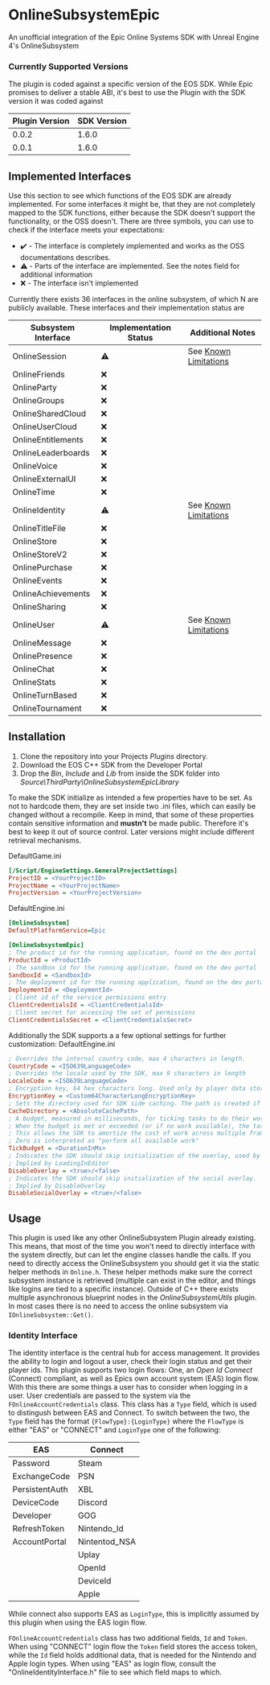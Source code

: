 # OnlineSubsystemEpic
An unofficial integration of the Epic Online Systems SDK with Unreal Engine 4's OnlineSubsystem

### Currently Supported Versions
The plugin is coded against a specific version of the EOS SDK. While Epic promises to deliver a stable ABI, it's best to use the Plugin with the SDK version it was coded against

| Plugin Version | SDK Version |
| -------------- |------------ |
|     0.0.2      |    1.6.0    |
|     0.0.1      |    1.6.0    |


## Implemented Interfaces
Use this section to see which functions of the EOS SDK are already implemented. For some interfaces it might be, that they are not completely mapped to the SDK functions, either because the SDK doesn't support the functionality, or the OSS doesn't. There are three symbols, you can use to check if the interface meets your expectations:
* :heavy_check_mark: - The interface is completely implemented and works as the OSS documentations describes.
* :warning: - Parts of the interface are implemented. See the notes field for additional information
* :x: - The interface isn't implemented

Currently there exists 36 interfaces in the online subsystem, of which N are publicly available. These interfaces and their implementation status are

|  Subsystem Interface  | Implementation Status |       Additional Notes       |
| --------------------- | --------------------- | ---------------------------- |
| OnlineSession         |       :warning:       | See [Known Limitations](KnownLimitations.md) |
| OnlineFriends         |         :x:           |
| OnlineParty           |         :x:           |
| OnlineGroups          |         :x:           |
| OnlineSharedCloud     |         :x:           |
| OnlineUserCloud       |         :x:           |
| OnlineEntitlements    |         :x:           |
| OnlineLeaderboards    |         :x:           |
| OnlineVoice           |         :x:           |
| OnlineExternalUI      |         :x:           |
| OnlineTime            |         :x:           |
| OnlineIdentity        |       :warning:       | See [Known Limitations](KnownLimitations.md) |
| OnlineTitleFile       |         :x:           |
| OnlineStore           |         :x:           |
| OnlineStoreV2         |         :x:           |
| OnlinePurchase        |         :x:           |
| OnlineEvents          |         :x:           |
| OnlineAchievements    |         :x:           |
| OnlineSharing         |         :x:           |
| OnlineUser            |       :warning:       | See [Known Limitations](KnownLimitations.md) |
| OnlineMessage         |         :x:           |
| OnlinePresence        |         :x:           |
| OnlineChat            |         :x:           |
| OnlineStats           |         :x:           |
| OnlineTurnBased       |         :x:           |
| OnlineTournament      |         :x:           |


## Installation
1. Clone the repository into your Projects _Plugins_ directory.
2. Download the EOS C++ SDK from the Developer Portal
3. Drop the _Bin_, _Include_ and _Lib_ from inside the SDK folder into _Source\ThirdParty\OnlineSubsystemEpicLibrary_

To make the SDK initialize as intended a few properties have to be set. As not to hardcode them, they are set inside two .ini files, which can easily be changed without a recompile. Keep in mind, that some of these properties contain sensitive information and **mustn't** be made public. Therefore it's best to keep it out of source control. Later versions might include different retrieval mechanisms.

DefaultGame.ini
```ini
[/Script/EngineSettings.GeneralProjectSettings]
ProjectID = <YourProjectID>
ProjectName = <YourProjectName>
ProjectVersion = <YourProjectVersion>
```
DefaultEngine.ini
```ini
[OnlineSubsystem]
DefaultPlatformService=Epic

[OnlineSubsystemEpic]
; The product id for the running application, found on the dev portal
ProductId = <ProductId>
; The sandbox id for the running application, found on the dev portal
SandboxId = <SandboxId>
; The deployment id for the running application, found on the dev portal
DeploymentId = <DeploymentId>
; Client id of the service permissions entry
ClientCredentialsId = <ClientCredentialsId>
; Client secret for accessing the set of permissions
ClientCredentialsSecret = <ClientCredentialsSecret>

```

Additionally the SDK supports a a few optional settings for further customization:
DefaultEngine.ini
```ini
; Overrides the internal country code, max 4 characters in length.
CountryCode = <ISO639LanguageCode>
; Overrides the locale used by the SDK, max 9 characters in length
LocaleCode = <ISO639LanguageCode>
; Encryption key, 64 hex characters long. Used only by player data storage
EncryptionKey = <Custom64CharacterLongEncryptionKey>
; Sets the directory used for SDK side caching. The path is created if missing
CacheDirectory = <AbsoluteCachePath>
; A budget, measured in milliseconds, for ticking tasks to do their work.
; When the budget is met or exceeded (or if no work available), the tasks will return.
; This allows the SDK to amortize the cost of work across multiple frames in the event that a lot of work is queued for processing.
; Zero is interpreted as "perform all available work"
TickBudget = <DurationInMs>
; Indicates the SDK should skip initialization of the overlay, used by the in-app purchase flow and social overlay.
; Implied by LoadingInEditor
DisableOverlay = <true>/<false>
; Indicates the SDK should skip initialization of the social overlay.
; Implied by DisableOverlay
DisableSocialOverlay = <true>/<false>
```

## Usage
This plugin is used like any other OnlineSubsystem Plugin already existing. This means, that most of the time you won't need to directly interface with the system directly, but can let the engine classes handle the calls.
If you need to directly access the OnlineSubsystem you should get it via the static helper methods in `Online.h`. These helper methods make sure the correct subsystem instance is retrieved (multiple can exist in the editor, and things like logins are tied to a specific instance). Outside of C++ there exists multiple asynchronous blueprint nodes in the _OnlineSubsystemUtils_ plugin. In most cases there is no need to access the online subsystem via `IOnlineSubsystem::Get()`.

### Identity Interface
The identity interface is the central hub for access management. It provides the ability to login and logout a user, check their login status and get their player ids.
This plugin supports two login flows: One, an *Open Id Connect* (Connect) compliant, as well as Epics own account system (EAS) login flow. With this there are some things a user has to consider when logging in a user.
User credentials are passed to the system via the `FOnlineAccountCredentials` class. This class has a `Type` field, which is used to distingush between EAS and Connect.
To switch between the two, the `Type` field has the format `{FlowType}:{LoginType}` where the `FlowType` is either "EAS" or "CONNECT" and `LoginType` one of the following:

|       EAS      |    Connect    |
| -------------- | ------------- |
| Password       | Steam         |
| ExchangeCode   | PSN           |
| PersistentAuth | XBL           |
| DeviceCode     | Discord       |
| Developer      | GOG           |
| RefreshToken   | Nintendo_Id   |
| AccountPortal  | Nintentod_NSA |
|                | Uplay         |
|                | OpenId        |
|                | DeviceId      |
|                | Apple         |

While connect also supports EAS as `LoginType`, this is implicitly assumed by this plugin when using the EAS login flow.

`FOnlineAccountCredentials` class has two additional fields, `Id` and `Token`. When using "CONNECT" login flow the `Token` field stores the access token, while the `Id` field holds additional data, that is needed for the Nintendo and Apple login types.
When using "EAS" as login flow, consult the "OnlineIdentityInterface.h" file to see which field maps to which.

